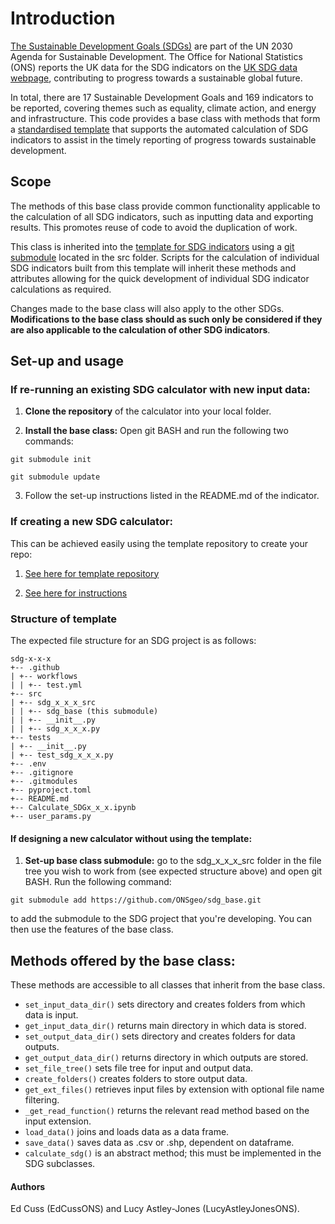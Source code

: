 # Introduction

[The Sustainable Development Goals (SDGs)](https://sdgs.un.org/goals) are part of the UN 2030 Agenda for Sustainable Development. The Office for National Statistics (ONS) reports the UK data for the SDG indicators on the [UK SDG data webpage](https://sdgdata.gov.uk/), contributing to progress towards a sustainable global future.

In total, there are 17 Sustainable Development Goals and 169 indicators to be reported, covering themes such as equality, climate action, and energy and infrastructure. This code provides a base class with methods that form a [standardised template](https://github.com/ONSgeo/sdg_template) that supports the automated calculation of SDG indicators to assist in the timely reporting of progress towards sustainable development. 

## Scope

The methods of this base class provide common functionality applicable to the calculation of all SDG indicators, such as inputting data and exporting results. This promotes reuse of code to avoid the duplication of work.

This class is inherited into the [template for SDG indicators](https://github.com/ONSgeo/sdg_template) using a [git submodule]( https://git-scm.com/book/en/v2/Git-Tools-Submodules) located in the src folder. Scripts for the calculation of individual SDG indicators built from this template will inherit these methods and attributes allowing for the quick development of individual SDG indicator calculations as required.

Changes made to the base class will also apply to the other SDGs. **Modifications to the base class should as such only be considered if they are also applicable to the calculation of other SDG indicators**. 


## Set-up and usage


### If re-running an existing SDG calculator with new input data:

1. **Clone the repository** of the calculator into your local folder.
 
2. **Install the base class:** Open git BASH and run the following two commands:

```git submodule init```

```git submodule update```

3. Follow the set-up instructions listed in the README.md of the indicator. 

### If creating a new SDG calculator:

This can be achieved easily using the template repository to create your repo:

1. [See here for template repository](https://github.com/ONSgeo/sdg_template)

2. [See here for instructions](https://docs.github.com/en/repositories/creating-and-managing-repositories/creating-a-repository-from-a-template)

### Structure of template

The expected file structure for an SDG project is as follows:
  ```
  sdg-x-x-x
  +-- .github
  | +-- workflows
  | | +-- test.yml
  +-- src
  | +-- sdg_x_x_x_src
  | | +-- sdg_base (this submodule)
  | | +-- __init__.py
  | | +-- sdg_x_x_x.py
  +-- tests
  | +-- __init__.py
  | +-- test_sdg_x_x_x.py
  +-- .env
  +-- .gitignore
  +-- .gitmodules
  +-- pyproject.toml
  +-- README.md
  +-- Calculate_SDGx_x_x.ipynb
  +-- user_params.py
  ```

#### If designing a new calculator without using the template:

1. **Set-up base class submodule:** go to the sdg_x_x_x_src folder in the file tree you wish to work from (see expected structure above) and open git BASH. Run the following command:
 
```git submodule add https://github.com/ONSgeo/sdg_base.git```
 
to add the submodule to the SDG project that you're developing. You can then use the features of the base class.


## Methods offered by the base class:


These methods are accessible to all classes that inherit from the base class.

- `set_input_data_dir()` sets directory and creates folders from which data is input.
- `get_input_data_dir()` returns main directory in which data is stored.
- `set_output_data_dir()` sets directory and creates folders for data outputs.
- `get_output_data_dir()` returns directory in which outputs are stored.
- `set_file_tree()` sets file tree for input and output data.
- `create_folders()` creates folders to store output data.
- `get_ext_files()` retrieves input files by extension with optional file name filtering.
- `_get_read_function()` returns the relevant read method based on the input extension.
- `load_data()` joins and loads data as a data frame.
- `save_data()` saves data as .csv or .shp, dependent on dataframe.
- `calculate_sdg()` is an abstract method; this must be implemented in the SDG subclasses.

#### Authors
Ed Cuss (EdCussONS) and Lucy Astley-Jones (LucyAstleyJonesONS).

